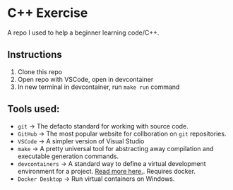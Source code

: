 # C++ Exercise

A repo I used to help a beginner learning code/C++.

## Instructions
1. Clone this repo
1. Open repo with VSCode, open in devcontainer
1. In new terminal in devcontainer, run `make run` command

## Tools used:
* `git` -> The defacto standard for working with source code.
* `GitHub` -> The most popular website for collboration on `git` repositories.
* `VSCode` -> A simpler version of Visual Studio
* `make` -> A pretty universal tool for abstracting away compilation and executable generation commands.
* `devcontainers` -> A standard way to define a virtual development environment for a project. [Read more here.](https://containers.dev/). Requires docker.
* `Docker Desktop` -> Run virtual containers on Windows.